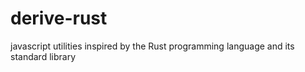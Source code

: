 # derive-rust

javascript utilities inspired by the Rust programming language and its standard library
